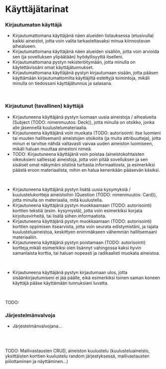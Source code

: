 # Käyttäjätarinat

### Kirjautumaton käyttäjä

* Kirjautumattomana käyttäjänä näen alueiden listauksessa (etusivulla) kaikki aineistot, jotta voin valita tarkasteltavaksi minua kiinnostavan aihealueen.
* Kirjautumattomana käyttäjänä näen alueiden sisällön, jotta voin arvioida sen (ja sovelluksen ylipäätään) hyödyllisyyttä itselleni.
* Kirjautumattomana pystyn rekisteröitymään, jotta minulla on käytettävissäni omat käyttäjätunnukset.
* Kirjautumattomana käyttäjänä pystyn kirjautumaan sisään, jotta pääsen käyttämään kirjautumattomilta käyttäjiltä estettyjä toimintoja, mikäli minulla on tiedossani käyttäjätunnus ja salasana.
</br>

### Kirjautunut (tavallinen) käyttäjä

* Kirjautuneena käyttäjänä pystyn luomaan uusia aineistoja / aihealueita (Subject (TODO: nimenmuutos: Deck)), jotta minulla on otsikko, jonka alle jäsennellä kuulustelumateriaalia.
* Kirjautuneena käyttäjänä voin muokata (TODO: autorisointi: itse luomieni tai muuten hallitsemani) aineistojen otsikoita (ja muita attribuutteja), jotta minun ei tarvitse nähdä valtavasti vaivaa uuden aineiston luomiseen, mikäli haluan muuttaa ainestoni nimeä.
* TODO: Kirjautuneena käyttäjänä voin poistaa (aineistokohtaisten oikeuksieni salliessa) aineistoja, jotta voin pitää sovelluksen ja sen sisäiset omat näkymäni siistinä turhasta informaatiosta, ja esimerkiksi päästä eroon materiaalista, mihin en halua kenenkään pääsevän käsiksi.
</br>

* Kirjautuneena käyttäjänä pystyn lisätä uusia kysymyksiä / kuulustelukortteja aineistoihin (Question (TODO: nimenmuutos: Card)), jotta minulla on materiaalia, mitä kuulustella.
* Kirjautuneena käyttäjänä pystyn muokkaamaan (TODO: autorisointi) korttien tekstiä (esim. kysymystä), jotta voin esimerkiksi korjata kirjoitusvirheitä, tai lisätä siihen informaatiota.
* Kirjautuneena käyttäjänä pystyn muokkaamaan (TODO: autorisointi) korttien oppimisen itsearviota, jotta voin seurata edistymistäni, ja rajata kuulusteluaineistoa, keskittyen enimmäkseen vähemmän hallitsemaani materiaaliin.
* Kirjautuneena käyttäjänä pystyn poistamaan (TODO: autorisointi) kortteja,mikäli esimerkiksi olen lisännyt vahingossa kaksi hyvin samanlaista korttia, tai haluan nopeasti ja radikaalisti muokata aineistoa.
</br>

* Kirjautuneena käyttäjänä pystyn kirjautumaan ulos, jotta sisäänkirjautumiseni ei jää päälle, eikä esimerkiksi toinen saman koneen käyttäjä pääse käyttämään tunnuksiani luvatta.
</br>

TODO:
### Järjestelmänvalvoja

* Järjestelmänvalvojana...
</br>
</br>

TODO: Mallivastausten CRUD, aineiston kuulustelu (kuulusteluaineisto, yksittäisten korttien kuulustelu random järjestyksessä, mallivastausten piilottaminen ja näyttäminen...)